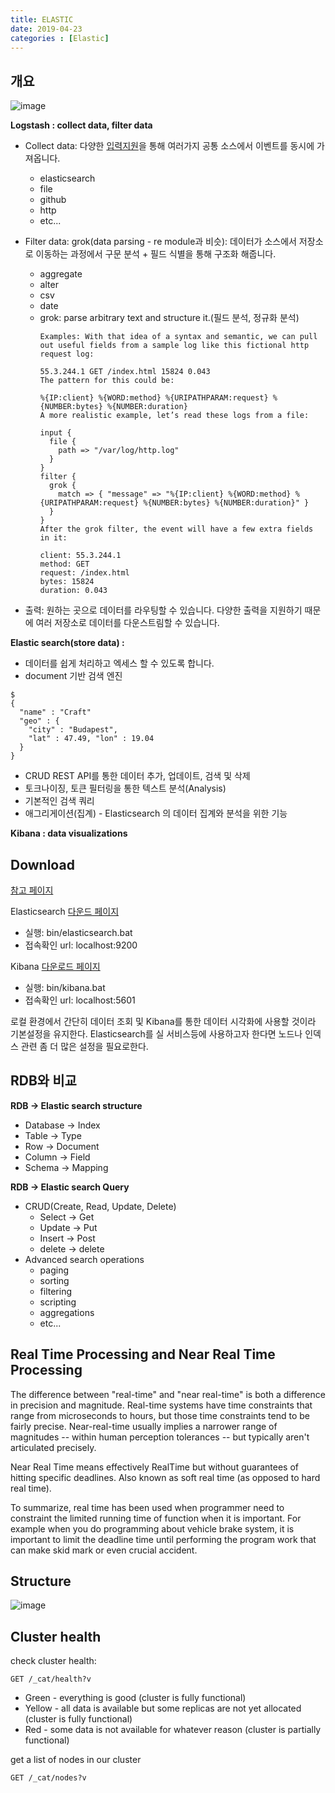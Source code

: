 ```yaml
---
title: ELASTIC
date: 2019-04-23
categories : [Elastic]
---
```


## 개요

![image](https://user-images.githubusercontent.com/48308562/56714468-de4b0500-676f-11e9-83f0-0cfef71ca1e3.png)

**Logstash : collect data, filter data**

- Collect data: 다양한 [입력지원](https://www.elastic.co/guide/en/logstash/current/input-plugins.html)을 통해 여러가지 공통 소스에서 이벤트를 동시에 가져옵니다.
  - elasticsearch
  - file
  - github
  - http
  - etc...

- Filter data: grok(data parsing - re module과 비슷): 데이터가 소스에서 저장소로 이동하는 과정에서 구문 분석 + 필드 식별을 통해 구조화 해줍니다.
  - aggregate
  - alter
  - csv
  - date
  - grok: parse arbitrary text and structure it.(필드 분석, 정규화 분석)
    ```
    Examples: With that idea of a syntax and semantic, we can pull out useful fields from a sample log like this fictional http request log:

    55.3.244.1 GET /index.html 15824 0.043
    The pattern for this could be:

    %{IP:client} %{WORD:method} %{URIPATHPARAM:request} %{NUMBER:bytes} %{NUMBER:duration}
    A more realistic example, let’s read these logs from a file:

    input {
      file {
        path => "/var/log/http.log"
      }
    }
    filter {
      grok {
        match => { "message" => "%{IP:client} %{WORD:method} %{URIPATHPARAM:request} %{NUMBER:bytes} %{NUMBER:duration}" }
      }
    }
    After the grok filter, the event will have a few extra fields in it:

    client: 55.3.244.1
    method: GET
    request: /index.html
    bytes: 15824
    duration: 0.043
    ```

- 출력: 원하는 곳으로 데이터를 라우팅할 수 있습니다. 다양한 출력을 지원하기 때문에 여러 저장소로 데이터를 다운스트림할 수 있습니다.


**Elastic search(store data) :**

- 데이터를 쉽게 처리하고 엑세스 할 수 있도록 합니다.
- document 기반 검색 엔진
```
$
{
  "name" : "Craft"
  "geo" : {
    "city" : "Budapest",
    "lat" : 47.49, "lon" : 19.04
  }
}
```

  - CRUD REST API를 통한 데이터 추가, 업데이트, 검색 및 삭제
  - 토크나이징, 토큰 필터링을 통한 텍스트 분석(Analysis)
  - 기본적인 검색 쿼리
  - 애그리게이션(집계) - Elasticsearch 의 데이터 집계와 분석을 위한 기능

**Kibana : data visualizations**


## Download

[참고 페이지](https://m.blog.naver.com/PostView.nhn?blogId=ambition0917&logNo=221120007065&proxyReferer=https%3A%2F%2Fwww.google.com%2F)

Elasticsearch [다운드 페이지](https://www.elastic.co/downloads/elasticsearch)
  - 실행: bin/elasticsearch.bat
  - 접속확인 url: localhost:9200

Kibana [다운로드 페이지](https://www.elastic.co/downloads/kibana)
  - 실행: bin/kibana.bat
  - 접속확인 url: localhost:5601

로컬 환경에서 간단히 데이터 조회 및 Kibana를 통한 데이터 시각화에 사용할 것이라 기본설정을 유지한다.
Elasticsearch를 실 서비스등에 사용하고자 한다면 노드나 인덱스 관련 좀 더 많은 설정을 필요로한다.


## RDB와 비교

**RDB -> Elastic search structure**
  - Database -> Index
  - Table -> Type
  - Row -> Document
  - Column -> Field
  - Schema -> Mapping

**RDB -> Elastic search Query**
- CRUD(Create, Read, Update, Delete)
  - Select -> Get
  - Update -> Put
  - Insert -> Post
  - delete -> delete
- Advanced search operations
  - paging
  - sorting
  - filtering
  - scripting
  - aggregations
  - etc...

## Real Time Processing and Near Real Time Processing

The difference between "real-time" and "near real-time" is both a difference in precision and magnitude. Real-time systems have time constraints that range from microseconds to hours, but those time constraints tend to be fairly precise. Near-real-time usually implies a narrower range of magnitudes -- within human perception tolerances -- but typically aren't articulated precisely.

Near Real Time means effectively RealTime but without guarantees of hitting specific deadlines. Also known as soft real time (as opposed to hard real time).

To summarize, real time has been used when programmer need to constraint the limited running time of function when it is important. For example when you do programming about vehicle brake system, it is important to limit the deadline time until performing the program work that can make skid mark or even crucial accident.

## Structure

![image](https://user-images.githubusercontent.com/48308562/56713803-c2466400-676d-11e9-99f1-bc31ecb6044f.png)

## Cluster health

check cluster health:

`GET /_cat/health?v`

- Green - everything is good (cluster is fully functional)
- Yellow - all data is available but some replicas are not yet allocated (cluster is fully functional)
- Red - some data is not available for whatever reason (cluster is partially functional)

get a list of nodes in our cluster

`GET /_cat/nodes?v`
